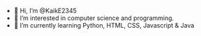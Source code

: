 - 👋 Hi, I’m @KaikE2345
- 👀 I’m interested in computer science and programming.
- 🌱 I’m currently learning Python, HTML, CSS, Javascript & Java

<!---
KaikE2345/KaikE2345 is a ✨ special ✨ repository because its `README.md` (this file) appears on your GitHub profile.
You can click the Preview link to take a look at your changes.
--->
